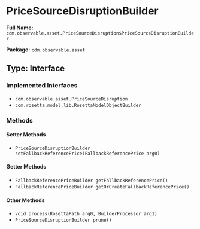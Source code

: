 # PriceSourceDisruptionBuilder

**Full Name:** `cdm.observable.asset.PriceSourceDisruption$PriceSourceDisruptionBuilder`

**Package:** `cdm.observable.asset`

## Type: Interface

### Implemented Interfaces

- `cdm.observable.asset.PriceSourceDisruption`
- `com.rosetta.model.lib.RosettaModelObjectBuilder`

### Methods

#### Setter Methods

- `PriceSourceDisruptionBuilder setFallbackReferencePrice(FallbackReferencePrice arg0)`

#### Getter Methods

- `FallbackReferencePriceBuilder getFallbackReferencePrice()`
- `FallbackReferencePriceBuilder getOrCreateFallbackReferencePrice()`

#### Other Methods

- `void process(RosettaPath arg0, BuilderProcessor arg1)`
- `PriceSourceDisruptionBuilder prune()`

